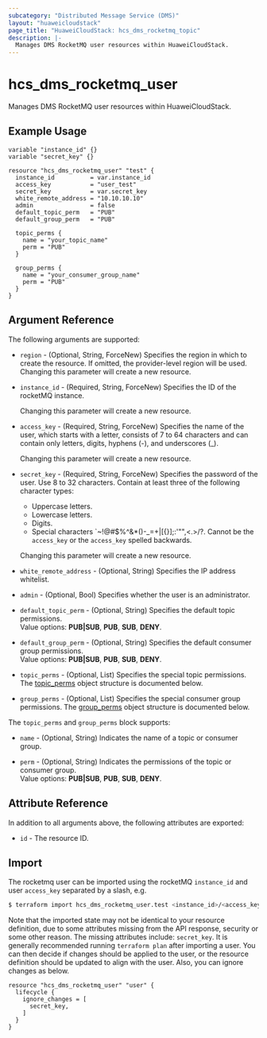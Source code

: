 ```yaml
---
subcategory: "Distributed Message Service (DMS)"
layout: "huaweicloudstack"
page_title: "HuaweiCloudStack: hcs_dms_rocketmq_topic"
description: |-
  Manages DMS RocketMQ user resources within HuaweiCloudStack.
---
```


# hcs_dms_rocketmq_user

Manages DMS RocketMQ user resources within HuaweiCloudStack.

## Example Usage

```hcl
variable "instance_id" {}
variable "secret_key" {}

resource "hcs_dms_rocketmq_user" "test" {
  instance_id          = var.instance_id
  access_key           = "user_test"
  secret_key           = var.secret_key
  white_remote_address = "10.10.10.10"
  admin                = false
  default_topic_perm   = "PUB"
  default_group_perm   = "PUB"
  
  topic_perms {
    name = "your_topic_name"
    perm = "PUB"
  }
  
  group_perms {
    name = "your_consumer_group_name"
    perm = "PUB"
  }
}
```

## Argument Reference

The following arguments are supported:

* `region` - (Optional, String, ForceNew) Specifies the region in which to create the resource.
  If omitted, the provider-level region will be used. Changing this parameter will create a new resource.

* `instance_id` - (Required, String, ForceNew) Specifies the ID of the rocketMQ instance.

  Changing this parameter will create a new resource.

* `access_key` - (Required, String, ForceNew) Specifies the name of the user, which starts with a letter, consists of 7
  to 64 characters and can contain only letters, digits, hyphens (-), and underscores (_).

  Changing this parameter will create a new resource.

* `secret_key` - (Required, String, ForceNew) Specifies the password of the user. Use 8 to 32 characters. Contain at
  least three of the following character types:
  + Uppercase letters.
  + Lowercase letters.
  + Digits.
  + Special characters \`~!@#$%^&*()-_=+\|[{}];:'"",<.>/?. Cannot be the `access_key` or the `access_key` spelled
    backwards.
  
  Changing this parameter will create a new resource.

* `white_remote_address` - (Optional, String) Specifies the IP address whitelist.

* `admin` - (Optional, Bool) Specifies whether the user is an administrator.

* `default_topic_perm` - (Optional, String) Specifies the default topic permissions.  
  Value options: **PUB|SUB**, **PUB**, **SUB**, **DENY**.

* `default_group_perm` - (Optional, String) Specifies the default consumer group permissions.  
  Value options: **PUB|SUB**, **PUB**, **SUB**, **DENY**.

* `topic_perms` - (Optional, List) Specifies the special topic permissions.
  The [topic_perms](#rocketmq_user_perms) object structure is documented below.

* `group_perms` - (Optional, List) Specifies the special consumer group permissions.
  The [group_perms](#rocketmq_user_perms) object structure is documented below.

<a name="rocketmq_user_perms"></a>
The `topic_perms` and `group_perms` block supports:

* `name` - (Optional, String) Indicates the name of a topic or consumer group.

* `perm` - (Optional, String) Indicates the permissions of the topic or consumer group.  
  Value options: **PUB|SUB**, **PUB**, **SUB**, **DENY**.

## Attribute Reference

In addition to all arguments above, the following attributes are exported:

* `id` - The resource ID.

## Import

The rocketmq user can be imported using the rocketMQ `instance_id` and user `access_key` separated by a slash, e.g.

```bash
$ terraform import hcs_dms_rocketmq_user.test <instance_id>/<access_key>
```

Note that the imported state may not be identical to your resource definition, due to some attributes missing from the
API response, security or some other reason. The missing attributes include: `secret_key`.
It is generally recommended running `terraform plan` after importing a user.
You can then decide if changes should be applied to the user, or the resource
definition should be updated to align with the user. Also, you can ignore changes as below.

```hcl
resource "hcs_dms_rocketmq_user" "user" {
  lifecycle {
    ignore_changes = [
      secret_key,
    ]
  }
}
```
